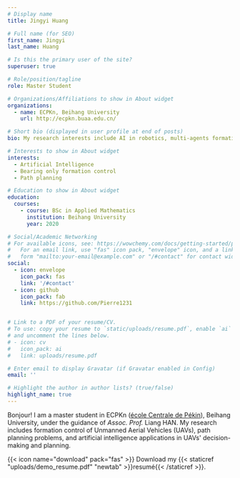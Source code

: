 ```yaml
---
# Display name
title: Jingyi Huang

# Full name (for SEO)
first_name: Jingyi
last_name: Huang

# Is this the primary user of the site?
superuser: true

# Role/position/tagline
role: Master Student

# Organizations/Affiliations to show in About widget
organizations:
  - name: ECPKn, Beihang University
    url: http://ecpkn.buaa.edu.cn/

# Short bio (displayed in user profile at end of posts)
bio: My research interests include AI in robotics, multi-agents formation control and path planning.

# Interests to show in About widget
interests:
  - Artificial Intelligence
  - Bearing only formation control
  - Path planning

# Education to show in About widget
education:
  courses:
    - course: BSc in Applied Mathematics
      institution: Beihang University
      year: 2020

# Social/Academic Networking
# For available icons, see: https://wowchemy.com/docs/getting-started/page-builder/#icons
#   For an email link, use "fas" icon pack, "envelope" icon, and a link in the
#   form "mailto:your-email@example.com" or "/#contact" for contact widget.
social:
  - icon: envelope
    icon_pack: fas
    link: '/#contact'
  - icon: github
    icon_pack: fab
    link: https://github.com/Pierre1231


# Link to a PDF of your resume/CV.
# To use: copy your resume to `static/uploads/resume.pdf`, enable `ai` icons in `params.toml`,
# and uncomment the lines below.
# - icon: cv
#   icon_pack: ai
#   link: uploads/resume.pdf

# Enter email to display Gravatar (if Gravatar enabled in Config)
email: ''

# Highlight the author in author lists? (true/false)
highlight_name: true
---
```

Bonjour! I am a master student in ECPKn ([école Centrale de Pékin](http://ecpknen.buaa.edu.cn/)), Beihang University, under the guidance of _Assoc._ _Prof._ Liang HAN.
My research includes formation control of Unmanned Aerial Vehicles (UAVs), path planning problems, and artificial intelligence applications in UAVs' decision-making and planning.


{{< icon name="download" pack="fas" >}} Download my {{< staticref "uploads/demo_resume.pdf" "newtab" >}}resumé{{< /staticref >}}.
